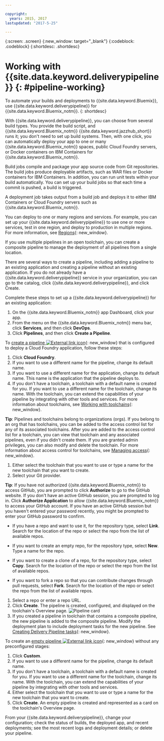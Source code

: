 ```yaml
---

copyright:
  years: 2015, 2017
lastupdated: "2017-5-25"

---
```



{:screen: .screen}
{:new_window: target="_blank"}
{:codeblock: .codeblock}
{:shortdesc: .shortdesc}

# Working with {{site.data.keyword.deliverypipeline}} {: #pipeline-working}

To automate your builds and deployments to {{site.data.keyword.Bluemix}}, use {{site.data.keyword.deliverypipeline}} for {{site.data.keyword.Bluemix_notm}}.
{: shortdesc}

With {{site.data.keyword.deliverypipeline}}, you can choose from several build types. You provide the build script, and {{site.data.keyword.Bluemix_notm}} {{site.data.keyword.jazzhub_short}} runs it; you don't need to set up build systems. Then, with one click, you can automatically deploy your app to one or many {{site.data.keyword.Bluemix_notm}} spaces, public Cloud Foundry servers, or Docker containers on IBM Containers for {{site.data.keyword.Bluemix_notm}}.

Build jobs compile and package your app source code from Git repositories. The build jobs produce deployable artifacts, such as WAR files or Docker containers for IBM Containers. In addition, you can run unit tests within your build automatically. You can set up your build jobs so that each time a commit is pushed, a build is triggered.

A deployment job takes output from a build job and deploys it to either IBM Containers or Cloud Foundry servers such as {{site.data.keyword.Bluemix_notm}}.

You can deploy to one or many regions and services. For example, you can set up your {{site.data.keyword.deliverypipeline}} to use one or more services, test in one region, and deploy to production in multiple regions. For more information, see [Regions](/docs/overview/whatisbluemix.html#ov_intro_reg){: new_window}.

If you use multiple pipelines in an open toolchain, you can create a composite pipeline to manage the deployment of all pipelines from a single location.

There are several ways to create a pipeline, including adding a pipeline to an existing application and creating a pipeline without an existing application. If you do not already have a {{site.data.keyword.deliverypipeline}} service in your organization, you can go to the catalog, click {{site.data.keyword.deliverypipeline}}, and click Create.

Complete these steps to set up a {{site.data.keyword.deliverypipeline}} for an existing application:

1. On the {{site.data.keyword.Bluemix_notm}} app Dashboard, click your app.
1. From the menu on the {{site.data.keyword.Bluemix_notm}} menu bar, click **Services**, and then click **DevOps**.
1. Click **Pipelines**, and then click **Create a Pipeline**.

To [create a pipeline ![External link icon](../../icons/launch-glyph.svg "External link icon")](https://console.ng.bluemix.net/devops/pipelines/dashboard/create){: new_window} that is configured to deploy a Cloud Foundry application, follow these steps:

1. Click **Cloud Foundry**.
1. If you want to use a different name for the pipeline, change its default name.
1. If you want to use a different name for the application, change its default name. This name is the application that the pipeline deploys to.
1. If you don't have a toolchain, a toolchain with a default name is created for you. If you want to use a different name for the toolchain, change its name. With the toolchain, you can extend the capabilities of your pipeline by integrating with other tools and services. For more information about toolchains, see [Working with toolchains](/docs/services/ContinuousDelivery/toolchains_working.html){: new_window}.

 **Tip**: Pipelines and toolchains belong to organizations (orgs). If you belong to an org that has toolchains, you can be added to the access control list for any of its associated toolchains. After you are added to the access control list for a toolchain, you can view that toolchain and any associated pipelines, even if you didn't create them. If you are granted admin privileges, you can also modify and delete the toolchain. For more information about access control for toolchains, see [Managing access](/docs/services/ContinuousDelivery/toolchains_using.html#managing_access){: new_window}.

1. Either select the toolchain that you want to use or type a name for the new toolchain that you want to create.
1. Select your Git provider.

 **Tip**: If you have not authorized {{site.data.keyword.Bluemix_notm}} to access GitHub, you are prompted to click **Authorize** to go to the GitHub website. If you don't have an active GitHub session, you are prompted to log in. Click **Authorize Application** to allow {{site.data.keyword.Bluemix_notm}} to access your GitHub account. If you have an active GitHub session but you haven't entered your password recently, you might be prompted to enter your GitHub password to confirm.

   * If you have a repo and want to use it, for the repository type, select **Link**. Search for the location of the repo or select the repo from the list of available repos.

   * If you want to create an empty repo, for the repository type, select **New**. Type a name for the repo.

   * If you want to create a clone of a repo, for the repository type, select **Copy**. Search for the location of the repo or select the repo from the list of available repos.

   * If you want to fork a repo so that you can contribute changes through pull requests, select **Fork**. Search for the location of the repo or select the repo from the list of available repos.

1. Select a repo or enter a repo URL.
1. Click **Create**. The pipeline is created, configured, and displayed on the toolchain's Overview page.
 ![Pipeline card](images/cd_pipeline.png)
1. If you created a pipeline in toolchain that contains a composite pipeline, the new pipeline is added to the composite pipeline. Modify the deployment plan to include deployment tasks for the new pipeline. See [Creating Delivery Pipeline tasks](/docs/services/ContinuousDelivery/pipeline_deployment_plan.html#tasks_pipelineCD){: new_window}.

To create an [empty pipeline ![External link icon](../../icons/launch-glyph.svg "External link icon")](https://console.ng.bluemix.net/devops/pipelines/dashboard/create){: new_window} without any preconfigured stages:

1. Click **Custom**.
1. If you want to use a different name for the pipeline, change its default name.
1. If you don't have a toolchain, a toolchain with a default name is created for you. If you want to use a different name for the toolchain, change its name. With the toolchain, you can extend the capabilities of your pipeline by integrating with other tools and services.
1. Either select the toolchain that you want to use or type a name for the new toolchain that you want to create.
1. Click **Create**. An empty pipeline is created and represented as a card on the toolchain's Overview page.

From your {{site.data.keyword.deliverypipeline}}, change your configuration; check the status of builds, the deployed app, and recent deployments; see the most recent logs and deployment details; or delete your pipeline.
